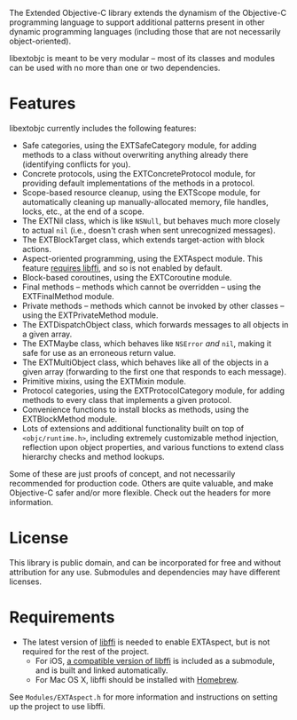 The Extended Objective-C library extends the dynamism of the Objective-C programming language to support additional patterns present in other dynamic programming languages (including those that are not necessarily object-oriented).

libextobjc is meant to be very modular – most of its classes and modules can be used with no more than one or two dependencies.

# Features

libextobjc currently includes the following features:

 * Safe categories, using the EXTSafeCategory module, for adding methods to a class without overwriting anything already there (identifying conflicts for you).
 * Concrete protocols, using the EXTConcreteProtocol module, for providing default implementations of the methods in a protocol.
 * Scope-based resource cleanup, using the EXTScope module, for automatically cleaning up manually-allocated memory, file handles, locks, etc., at the end of a scope.
 * The EXTNil class, which is like `NSNull`, but behaves much more closely to actual `nil` (i.e., doesn't crash when sent unrecognized messages).
 * The EXTBlockTarget class, which extends target-action with block actions.
 * Aspect-oriented programming, using the EXTAspect module. This feature [requires libffi](#Requirements), and so is not enabled by default.
 * Block-based coroutines, using the EXTCoroutine module.
 * Final methods – methods which cannot be overridden – using the EXTFinalMethod module.
 * Private methods – methods which cannot be invoked by other classes – using the EXTPrivateMethod module.
 * The EXTDispatchObject class, which forwards messages to all objects in a given array.
 * The EXTMaybe class, which behaves like `NSError` _and_ `nil`, making it safe for use as an erroneous return value.
 * The EXTMultiObject class, which behaves like all of the objects in a given array (forwarding to the first one that responds to each message).
 * Primitive mixins, using the EXTMixin module.
 * Protocol categories, using the EXTProtocolCategory module, for adding methods to every class that implements a given protocol.
 * Convenience functions to install blocks as methods, using the EXTBlockMethod module.
 * Lots of extensions and additional functionality built on top of `<objc/runtime.h>`, including extremely customizable method injection, reflection upon object properties, and various functions to extend class hierarchy checks and method lookups.

Some of these are just proofs of concept, and not necessarily recommended for production code. Others are quite valuable, and make Objective-C safer and/or more flexible. Check out the headers for more information.

# License

This library is public domain, and can be incorporated for free and without attribution for any use. Submodules and dependencies may have different licenses.

# Requirements

* The latest version of [libffi](https://github.com/atgreen/libffi) is needed to enable EXTAspect, but is not required for the rest of the project. 
    * For iOS, [a compatible version of libffi](https://github.com/jspahrsummers/libffi) is included as a submodule, and is built and linked automatically.
    * For Mac OS X, libffi should be installed with [Homebrew](https://github.com/atgreen/homebrew).

See `Modules/EXTAspect.h` for more information and instructions on setting up the project to use libffi.
